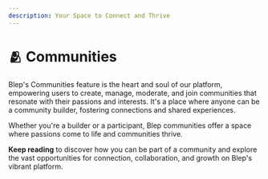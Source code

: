 ```yaml
---
description: Your Space to Connect and Thrive
---
```


# 🫂 Communities

Blep's Communities feature is the heart and soul of our platform, empowering users to create, manage, moderate, and join communities that resonate with their passions and interests. It's a place where anyone can be a community builder, fostering connections and shared experiences.

Whether you're a builder or a participant, Blep communities offer a space where passions come to life and communities thrive.

**Keep reading** to discover how you can be part of a community and explore the vast opportunities for connection, collaboration, and growth on Blep's vibrant platform.
